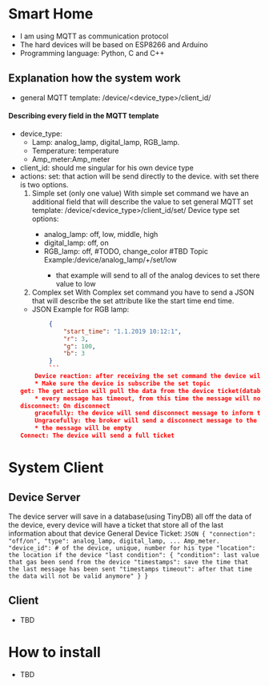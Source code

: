 # Smart Home
* I am using MQTT as communication protocol
* The hard devices will be based on ESP8266 and Arduino
* Programming language: Python, C and C++


## Explanation how the system work
* general MQTT template: /device/<device_type>/client_id/<action>
#### Describing every field in the MQTT template
* device_type:
	* Lamp: analog_lamp, digital_lamp, RGB_lamp.
	* Temperature: temperature
	* Amp_meter:Amp_meter
* client_id: should me singular for his own device type
* actions:
	set: that action will be send directly to the device. with set there is two options.
	1. Simple set (only one value)
	With simple set command we have an additional field that will describe the value to set
	general MQTT set template: /device/<device_type>/client_id/set/<value>
	Device type set options:
		* analog_lamp: off, low, middle, high
		* digital_lamp: off, on
		* RGB_lamp: off, <color list> #TODO, change_color #TBD
		Topic Example:/device/analog_lamp/+/set/low
          * that example will send to all of the analog devices to set there value to low
	2. Complex set
	With Complex set command you have to send a JSON that will describe the set attribute like the start time end time.
	* JSON Example for RGB lamp:
	```JSON
            {
                "start_time": "1.1.2019 10:12:1",
                "r": 3,
                "g": 100,
                "b": 3
            }
			```
        Device reaction: after receiving the set command the device will update his state in the device state.
        * Make sure the device is subscribe the set topic
    get: The get action will pull the data from the device ticket(database) that is found in the server state
        * every message has timeout, from this time the message will not be send to client, the server will send an update command to device and then send the update message to the client. you can set the timeout timestamps to null if you don't need one
    disconnect: On disconnect
        gracefully: the device will send disconnect message to inform the device server that he is disconnect.
        Ungracefully: the broker will send a disconnect message to the server vi will message, the will server is configure before the user has been connected
        * the message will be empty
    Connect: The device will send a full ticket

# System Client
## Device Server
The device server will save in a database(using TinyDB) all off the data of the device, every device will have a ticket that store all of the last information about that device
    General Device Ticket:
	```JSON
        {
            "connection": "off/on",
            "type": analog_lamp, digital_lamp, ... Amp_meter.
            "device_id": # of the device, unique, number for his type
            "location": the location if the device
            "last condition": { "condition": last value that gas been send from the device
                                "timestamps": save the time that the last message has been sent
                                "timestamps timeout": after that time the data will not be valid anymore"
                                }
        }
		```
## Client
* TBD

# How to install
* TBD
